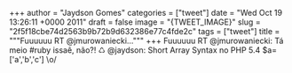 
+++
author = "Jaydson Gomes"
categories = ["tweet"]
date = "Wed Oct 19 13:26:11 +0000 2011"
draft = false
image = "{TWEET_IMAGE}"
slug = "2f5f18cbe74d2563b9b72b9d632386e77c4fde2c"
tags = ["tweet"]
title = """Fuuuuuu RT @jmurowaniecki..."""
+++
Fuuuuuu RT @jmurowaniecki: Tá meio #ruby issaê, não?! ♺ @jaydson: Short Array Syntax  no PHP 5.4 $a=['a','b','c'] \o/
